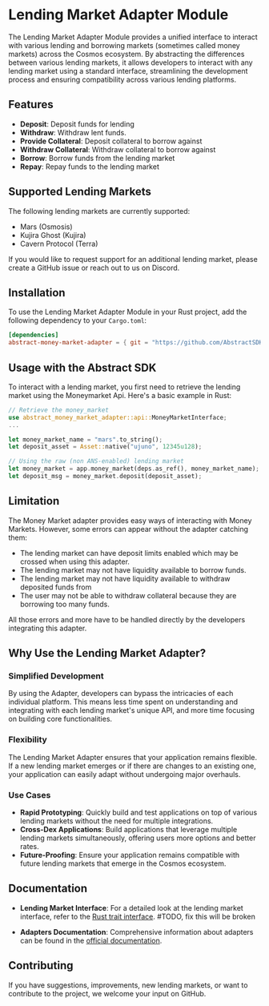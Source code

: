 # Lending Market Adapter Module

The Lending Market Adapter Module provides a unified interface to interact with various lending and borrowing markets (sometimes called money markets) across the Cosmos ecosystem. By abstracting the differences between various lending markets, it allows developers to interact with any lending market using a standard interface, streamlining the development process and ensuring compatibility across various lending platforms.

## Features

- **Deposit**: Deposit funds for lending
- **Withdraw**: Withdraw lent funds.
- **Provide Collateral**:  Deposit collateral to borrow against
- **Withdraw Collateral**: Withdraw collateral to borrow against
- **Borrow**: Borrow funds from the lending market
- **Repay**: Repay funds to the lending market

## Supported Lending Markets

The following lending markets are currently supported:

- Mars (Osmosis)
- Kujira Ghost (Kujira)
- Cavern Protocol (Terra)

If you would like to request support for an additional lending market, please create a GitHub issue or reach out to us on Discord.

## Installation

To use the Lending Market Adapter Module in your Rust project, add the following dependency to your `Cargo.toml`:

```toml
[dependencies]
abstract-money-market-adapter = { git = "https://github.com/AbstractSDK/abstract.git", tag="v0.21.1", default-features = false }
```

## Usage with the Abstract SDK

To interact with a lending market, you first need to retrieve the lending market using the Moneymarket Api. Here's a basic example in Rust:

```rust
// Retrieve the money_market
use abstract_money_market_adapter::api::MoneyMarketInterface;
...

let money_market_name = "mars".to_string();
let deposit_asset = Asset::native("ujuno", 12345u128);

// Using the raw (non ANS-enabled) lending market
let money_market = app.money_market(deps.as_ref(), money_market_name);
let deposit_msg = money_market.deposit(deposit_asset);
```

## Limitation

The Money Market adapter provides easy ways of interacting with Money Markets. However, some errors can appear without the adapter catching them:

- The lending market can have deposit limits enabled which may be crossed when using this adapter.
- The lending market may not have liquidity available to borrow funds.
- The lending market may not have liquidity available to withdraw deposited funds from
- The user may not be able to withdraw collateral because they are borrowing too many funds.

All those errors and more have to be handled directly by the developers integrating this adapter.

## Why Use the Lending Market Adapter?

### Simplified Development

By using the Adapter, developers can bypass the intricacies of each individual platform. This means less time spent on understanding and integrating with each lending market's unique API, and more time focusing on building core functionalities.

### Flexibility

The Lending Market Adapter ensures that your application remains flexible. If a new lending market emerges or if there are changes to an existing one, your application can easily adapt without undergoing major overhauls.

### Use Cases

- **Rapid Prototyping**: Quickly build and test applications on top of various lending markets without the need for multiple integrations.
- **Cross-Dex Applications**: Build applications that leverage multiple lending markets simultaneously, offering users more options and better rates.
- **Future-Proofing**: Ensure your application remains compatible with future lending markets that emerge in the Cosmos ecosystem.

## Documentation

- **Lending Market Interface**: For a detailed look at the lending market interface, refer to the [Rust trait interface](https://github.com/AbstractSDK/abstract/tree/main/modules/contracts/adapters/moneymarket/src/api.rs#L43). #TODO, fix this will be broken

- **Adapters Documentation**: Comprehensive information about adapters can be found in the [official documentation](https://docs.abstract.money/3_framework/7_module_types.html#adapters).

## Contributing

If you have suggestions, improvements, new lending markets, or want to contribute to the project, we welcome your input on GitHub.
